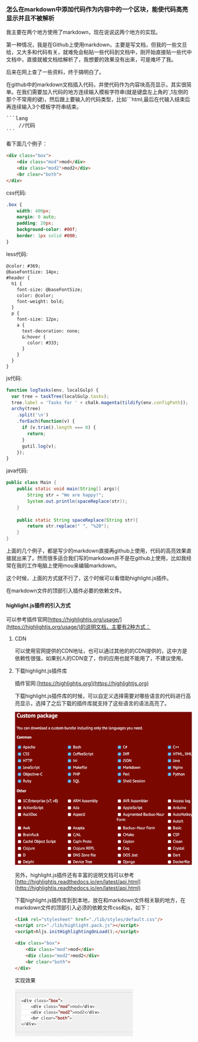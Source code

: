 
### 怎么在markdown中添加代码作为内容中的一个区块，能使代码高亮显示并且不被解析

我主要在两个地方使用了markdown，现在说说这两个地方的实现。

第一种情况，我是在Github上使用markdown，主要是写文档，但我的一些文旦给，又大多和代码有关，就难免会粘贴一些代码到文档中，刚开始直接贴一些代中文档中，直接就被文档给解析了，我想要的效果没有出来，可是难坏了我。

后来在网上查了一些资料，终于搞明白了。

在github中的markdown文档插入代码，并使代码作为内容块高亮显示，其实很简单。在我们需要加入代码的地方连续输入模板字符串(就是键盘左上角的`,1左侧的那个不常用的键)，然后跟上要输入的代码类型，比如```html,最后在代输入结束后再连续输入3个模板字符串结束。

<pre>
```lang
    //代码
```
</pre>

看下面几个例子：
```html
<div class="box">
    <div class="mod">mod</div>
    <div class="mod2">mod2</div>
    <br clear="both">
</div>
```

css代码:
```css
.box {
    width: 400px;
    margin: 0 auto;
    padding: 20px;
    background-color: #00f;
    border: 1px solid #000;
}
```
less代码:
```less
@color: #369;
@baseFontSize: 14px;
#header {
  h1 {
    font-size: @baseFontSize;
    color: @color;
    font-weight: bold;
  }
  p {
    font-size: 12px;
    a {
      text-decoration: none;
      &:hover {
        color: #333;
      }
    }
  }
}
```
js代码:
```javascript
function logTasks(env, localGulp) {
  var tree = taskTree(localGulp.tasks);
  tree.label = 'Tasks for ' + chalk.magenta(tildify(env.configPath));
  archy(tree)
    .split('\n')
    .forEach(function(v) {
      if (v.trim().length === 0) {
        return;
      }
      gutil.log(v);
    });
}
```
java代码:
```java
public class Main {
    public static void main(String[] args){
        String str = "We are happy!";
        System.out.println(spaceReplace(str));
    }

    public static String spaceReplace(String str){
        return str.replace(" ", "%20");
    }
}
```

上面的几个例子，都是写少的markdown直接再github上使用，代码的高亮效果直接就出来了。然而很多适合我们写的markdown并不是在github上使用，比如我经常在我的工作电脑上使用mou来编辑markdown。

这个时候，上面的方式就不行了，这个时候可以看借助highlight.js插件。

在markdown文件的顶部引入插件必要的依赖文件。

#### highlight.js插件的引入方式

可以参考插件官网[https://highlightjs.org/usage/](https://highlightjs.org/usage/)的说明文档，主要有2种方式：

1. CDN

   可以使用官网提供的CDN地址，也可以通过其他的的CDN提供的，这中方是依赖性很强，如果别人的CDN变了，你的应用也就不能用了，不建议使用。

2. 下载highlight.js插件库

    插件官网:[https://highlightjs.org](https://highlightjs.org)

    下载highlight.js插件库的时候，可以自定义选择需要对哪些语言的代码进行高亮显示，选择了之后下载的插件库就支持了这些语言的语法高亮了。

    ![](images/img2.png)

    另外，highlight.js插件还有丰富的说明文档可以参考[http://highlightjs.readthedocs.io/en/latest/api.html](http://highlightjs.readthedocs.io/en/latest/api.html)

   下载highlight.js插件库到到本地，放在和markdown文件相关联的地方，在markdown文件的顶部引入必须的依赖文件css和js，如下：
    ```html
    <link rel="stylesheet" href="./lib/styles/default.css"/>
    <script src="./lib/highlight.pack.js"></script>
    <script>hljs.initHighlightingOnLoad();</script>
    ```

    ```html
    <div class="box">
        <div class="mod">mod</div>
        <div class="mod2">mod2</div>
        <br clear="both">
    </div>
    ```

    实现效果

   ![](images/img1.jpg)

